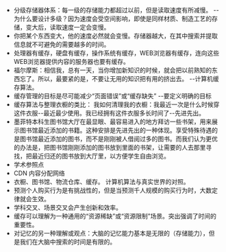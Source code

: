 - 分级存储器体系：每一级的存储能力都超过以前，但是读取速度有所减慢。 --为什么要设计多级？因为速度会受空间影响，即使是同样材质、制造工艺的存储，变大后，读取速度一定会变慢。
- 你把某个东西变大，他的速度必然就会变慢。存储器越大，在其中搜索并提取信息就不可避免的需要越多的时间。
- 处理器有缓存，硬盘有缓存，操作系统有缓存，WEB浏览器有缓存，连向这些WEB浏览器提供内容的服务器也要有缓存。
- 福尔摩斯：相信我，总有一天，当你增加新知识的时候，就会把以前熟知的东西忘了。所以，最要紧的是，不要让无用的知识把有用的挤出去。 --计算机缓存算法。
- 缓存管理的目标是尽可能减少“页面错误”或“缓存缺失”  --要定义明确的目标
- 缓存算法与整理衣橱的类比：
	我如何清理我的衣橱：我最近一次是什么时候穿这件衣服--最近最少使用。我已经拥有这件衣服多长时间了--先进先出。
- 墨菲特本科生图书馆大厅在最显眼、最容易进入的地方拜访一些书架，用来展示图书馆最近添加的书籍。这种安排是先进先出的一种体现。享受特殊待遇的是图书馆最近添加的图书，而不是刚刚被人借阅过多的图书。而我们认为更优的办法是，把图书馆刚刚添加的图书放到里面的书架，让需要的人去那里寻找，把最近归还的图书放到大厅里，以方便学生自由浏览。
- 学术参照点
- CDN  内容分配网络
- 衣橱、图书馆、物流仓库、缓存。 计算机算法与真实世界的对照。
- 预测个人购买行为是有挑战性的，但是当预测千人规模的购买行为时，大数定律就会生效。
- 学科交叉、场景交叉会产生创新和效率。
- 缓存可以理解为一种通用的“资源稀缺”或“资源限制”场景。突出强调了时间的重要性。
- 对记忆的另一种理解或观点：大脑的记忆能力基本是无限的（存储能力），但是我们在大脑中搜索的时间是有限的。